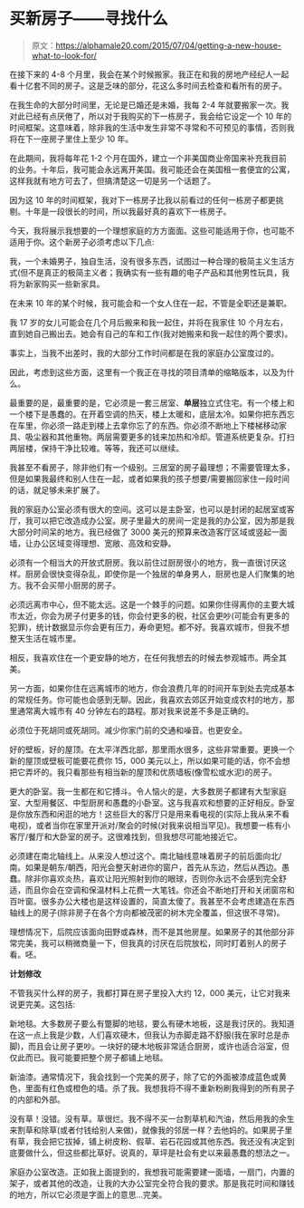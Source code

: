 # 买新房子——寻找什么

> 原文：<https://alphamale20.com/2015/07/04/getting-a-new-house-what-to-look-for/>

在接下来的 4-8 个月里，我会在某个时候搬家。我正在和我的房地产经纪人一起看十亿套不同的房子。这是乏味的部分，花这么多时间去检查和看所有的房子。

在我生命的大部分时间里，无论是已婚还是未婚，我每 2-4 年就要搬家一次。我对此已经有点厌倦了，所以对于我购买的下一栋房子，我会给它设定一个 10 年的时间框架。这意味着，除非我的生活中发生非常不寻常和不可预见的事情，否则我将在下一座房子里住上至少 10 年。

在此期间，我将每年花 1-2 个月在国外，建立一个非美国商业帝国来补充我目前的业务。十年后，我可能会永远离开美国。我可能还会在美国租一套便宜的公寓，这样我就有地方可去了，但搞清楚这一切是另一个话题了。

因为这 10 年的时间框架，我对下一栋房子比我以前看过的任何一栋房子都更挑剔。十年是一段很长的时间，所以我最好真的喜欢下一栋房子。

今天，我将展示我想要的一个理想家庭的方方面面。这些可能适用于你，也可能不适用于你。这个新房子必须考虑以下几点:

我，一个未婚男子，独自生活，没有很多东西，试图过一种合理的极简主义生活方式(但不是真正的极简主义者；我确实有一些有趣的电子产品和其他男性玩具，我将为新家购买一些新家具。

在未来 10 年的某个时候，我可能会和一个女人住在一起，不管是全职还是兼职。

我 17 岁的女儿可能会在几个月后搬来和我一起住，并将在我家住 10 个月左右，直到她自己搬出去。她会有自己的车和工作(我对她搬来和我一起住的两个要求)。

事实上，当我不出差时，我的大部分工作时间都是在我的家庭办公室度过的。

因此，考虑到这些方面，这里有一个我正在寻找的项目清单的缩略版本，以及为什么。

最重要的是，最重要的是，它必须是一套三居室、**单层**独立式住宅。有一个楼上和一个楼下是愚蠢的。在开着空调的热天，楼上太暖和，底层太冷。如果你把东西忘在车里，你必须一路走到楼上去拿你忘了的东西。你必须不断地上下楼梯移动家具、吸尘器和其他重物。两层需要更多的钱来加热和冷却。管道系统更复杂。打扫两层楼，保持干净比较难。等等，我还可以继续。

我甚至不看房子，除非他们有一个级别。三居室的房子最理想；不需要管理太多，但是如果我最终和别人住在一起，或者如果我的孩子想要/需要搬回家住一段时间的话，就足够未来扩展了。

我的家庭办公室必须有很大的空间。这可以是主卧室，也可以是封闭的起居室或客厅，我可以把它改造成办公室。房子里最大的房间一定是我的办公室，因为那是我大部分时间呆的地方。我已经做了 3000 美元的预算来改造客厅区域或竖起一面墙，让办公区域变得理想、宽敞、高效和安静。

必须有一个相当大的开放式厨房。我以前住过厨房很小的地方，我一直很讨厌这样。厨房会很快变得杂乱，即使你是一个独居的单身男人，厨房也是人们聚集的地方。我不会买带小厨房的房子。

必须远离市中心，但不能太远。这是一个棘手的问题。如果你住得离你的主要大城市太近，你会为房子付更多的钱，你会付更多的税，社区会更吵(可能会有更多的犯罪)，统计数据显示你会更有压力，寿命更短。都不好。我喜欢城市，但我不想整天生活在城市里。

相反，我喜欢住在一个更安静的地方，在任何我想去的时候去参观城市。两全其美。

另一方面，如果你住在远离城市的地方，你会浪费几年的时间开车到处去完成基本的常规任务。你可能也会感到无聊。因此，我喜欢去郊区开始变成农村的地方，那里通常离大城市有 40 分钟左右的路程。那对我来说差不多是正确的。

必须位于死胡同或死胡同。减少你家门前的交通和噪音。也更安全。

好的壁板，好的屋顶。在太平洋西北部，那里雨水很多，这些非常重要。更换一个新的屋顶或壁板可能要花费你 15，000 美元以上，所以如果可能的话，你不会想把它弄坏的。我只看那些有相当新的屋顶和优质墙板(像雪松或水泥)的房子。

更大的卧室。我一生都在和它搏斗。令人恼火的是，大多数房子都建有大型家庭室、大型用餐区、中型厨房和愚蠢的小卧室。这与我喜欢和想要的正好相反。卧室是你放东西和闲逛的地方！这些巨大的客厅只是用来看电视的(实际上我从来不看电视)，或者当你在家里开派对/聚会的时候(对我来说相当罕见)。我想要一栋有小客厅/餐厅和大卧室的房子。这很难找到，但我想尽可能地接近它。

必须建在南北轴线上。从来没人想过这个。南北轴线意味着房子的前后面向北/南。如果是朝东/朝西，阳光会整天射进你的窗户，首先从东边，然后从西边。愚蠢。除非你喜欢炎热，喜欢让阳光照射到你的眼球，否则你永远不会感到完全舒适，而且你会在空调和保温材料上花费一大笔钱。你还会不断地打开和关闭窗帘和百叶窗。很多办公大楼也是这样设置的，简直太傻了。我甚至不会考虑建造在东西轴线上的房子(除非房子在各个方向都被茂密的树木完全覆盖，但这很不寻常)。

理想情况下，后院应该面向田野或森林，而不是其他房屋。如果房子的其他部分非常完美，我可以稍微商量一下，但我真的讨厌在后院放松，同时盯着别人的房子看。呸。

**计划修改**

不管我买什么样的房子，我都打算在房子里投入大约 12，000 美元，让它对我来说更完美。这包括:

新地毯。大多数房子要么有蹩脚的地毯，要么有硬木地板，这是我讨厌的。我知道在这一点上我是少数，人们喜欢硬木，但我认为赤脚走路不舒服(我在家时总是赤脚)，而且会让房子更吵。一块好的硬木地板非常适合厨房，或许也适合浴室，但仅此而已。我可能要把整个房子都铺上地毯。

新油漆。通常情况下，我会找到一个完美的房子，除了它的外面被漆成蓝色或黄色，里面有红色或橙色的墙。杀了我。我想我将不得不重新粉刷我得到的所有房子的内部和外部。

没有草！没错。没有草。草很烂。我不得不买一台割草机和汽油，然后用我的余生来割草和除草(或者付钱给别人来做)，就像我的邻居一样？去他妈的。如果房子里有草，我会把它拔掉，铺上树皮粉、假草、岩石花园或其他东西。我还没有决定到底要做什么，但这些都比草好。说真的，草坪是社会有史以来最愚蠢的想法之一。

家庭办公室改造。正如我上面提到的，我想我可能需要建一面墙，一扇门，内置的架子，或者其他的改造，让我的大办公室完全符合我的要求。那是我花时间和赚钱的地方，所以它必须是字面上的意思...完美。